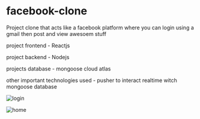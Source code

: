 # facebook-clone

Project clone that acts like a facebook platform where you can login using a gmail then post and view awesoem stuff

project frontend - Reactjs

project backend - Nodejs

projects database - mongoose cloud atlas

other important technologies used - pusher to interact realtime witch mongoose database

![login](https://github.com/veeralsharma/MERN-facebook-clone/blob/master/login.png)

![home](https://github.com/veeralsharma/MERN-facebook-clone/blob/master/home.PNG)
